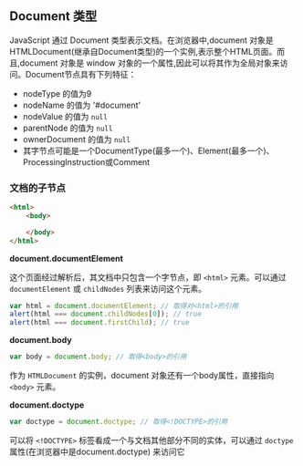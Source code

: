 ## Document 类型

JavaScript 通过 Document 类型表示文档。在浏览器中,document 对象是 HTMLDocument(继承自Document类型)的一个实例,表示整个HTML页面。而且,document 对象是 window 对象的一个属性,因此可以将其作为全局对象来访问。Document节点具有下列特征：

- nodeType 的值为9
- nodeName 的值为 '#document'
- nodeValue 的值为 `null`
- parentNode 的值为 `null`
- ownerDocument 的值为 `null`
- 其字节点可能是一个DocumentType(最多一个)、Element(最多一个)、ProcessingInstruction或Comment

### 文档的子节点

```html
<html>
    <body>

    </body>
</html>
```

**document.documentElement**

这个页面经过解析后，其文档中只包含一个字节点，即 `<html>` 元素。可以通过 `documentElement` 或 `childNodes` 列表来访问这个元素。

```javascript
var html = document.documentElement; // 取得对<html>的引用
alert(html === document.childNodes[0]); // true
alert(html === document.firstChild); // true
```

**document.body**

```javascript
var body = document.body; // 取得<body>的引用
```

作为 `HTMLDocument` 的实例，document 对象还有一个body属性，直接指向 `<body>` 元素。

**document.doctype**

```javascript
var doctype = document.doctype; // 取得<!DOCTYPE>的引用
```

可以将 `<!DOCTYPE>` 标签看成一个与文档其他部分不同的实体，可以通过 `doctype` 属性(在浏览器中是document.doctype) 来访问它